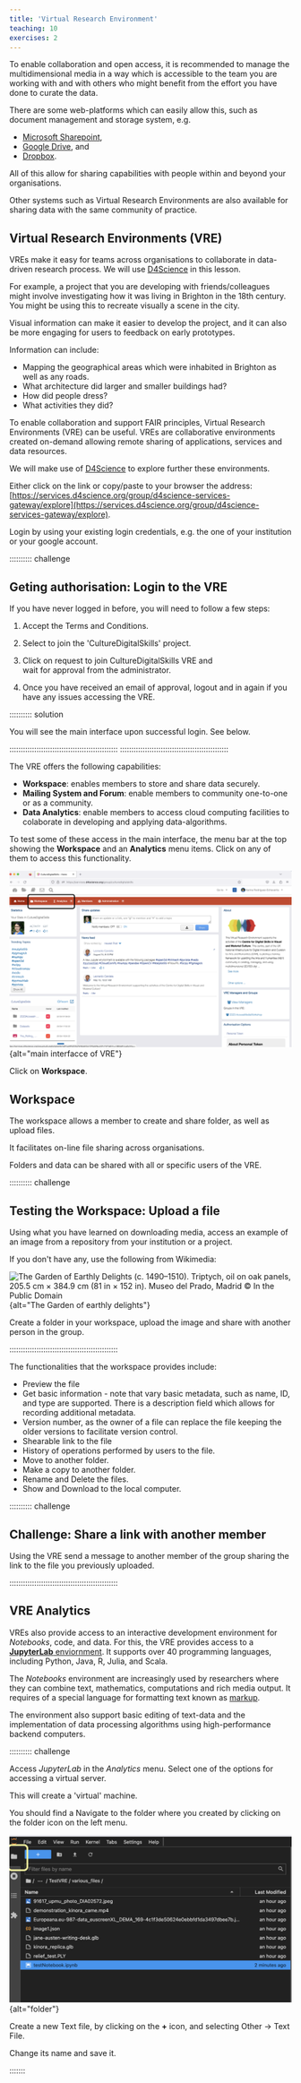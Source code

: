 ```yaml
---
title: 'Virtual Research Environment'
teaching: 10
exercises: 2
---
```


To enable collaboration and open access, 
it is recommended to manage the multidimensional media in a way
which is accessible to the team you are working with and with 
others who might benefit from the 
effort you have done to curate the data. 

There are some web-platforms which can easily allow this, such as
document management and storage system, e.g. 

- [Microsoft Sharepoint](https://microsoft.sharepoint.com), 
- [Google Drive](https://www.google.com), and 
- [Dropbox](https://www.dropbox.com/). 

All of this allow
for sharing capabilities with people within and beyond your organisations.

Other systems such as Virtual Research Environments are also available for
sharing data with the same community of practice. 


## Virtual Research Environments (VRE)

VREs make it easy for teams across
organisations to collaborate in data-driven research process.
We will use [D4Science](https://services.d4science.org/) in this lesson.

For example, a project that you are developing with friends/colleagues
might involve investigating how it was living in Brighton 
in the 18th century. You might be using this to recreate
visually a scene in the city.

Visual information can make it easier to develop
the project, and it can also be more engaging
for users to feedback on
early prototypes. 

Information can include:

- Mapping the geographical areas which were inhabited in Brighton
as well as any roads.
- What architecture did larger and smaller buildings had?
- How did people dress?
- What activities they did?

To enable collaboration and support FAIR principles,
Virtual Research Environments (VRE) can be useful.
VREs are collaborative environments created 
on-demand allowing remote sharing of applications, 
services and data resources.

We will make use of [D4Science](https://services.d4science.org/group/culturedigitalskills)
to explore further these environments.

Either click on the link or copy/paste to your browser the address: [https://services.d4science.org/group/d4science-services-gateway/explore](https://services.d4science.org/group/d4science-services-gateway/explore). 

Login by 
using your existing login credentials, e.g. 
the one of your institution or your google account.

:::::::::: challenge

## Geting authorisation: Login to the VRE


If you have never logged in before, you will need to follow a few steps:

1. Accept the Terms and Conditions.

2. Select to join the 'CultureDigitalSkills' project. 

3. Click on request to join CultureDigitalSkills VRE and  
 wait for approval from the administrator.
 
4. Once you have received an email of approval, logout and in again 
if you have any issues accessing the VRE.

:::::::::: solution

You will see the main interface upon successful login.
See below.


::::::::::::::::::::::::::::::::::::::::::::::::
::::::::::::::::::::::::::::::::::::::::::::::::

The VRE offers the following capabilities:

- **Workspace**: enables members to store and share data securely.
- **Mailing System and Forum**: enable members to community
one-to-one or as a community.
- **Data Analytics**: enable members to access
cloud computing facilities to colaborate
in developing and applying data-algorithms.

To test some of these access in the main interface, the
menu bar at the top showing the **Workspace** and an **Analytics**
menu items. Click on any of them to access this
functionality.

![](fig/D4Science_maininterface.png){alt="main interfacce of VRE"}

Click on **Workspace**.

## Workspace 
The workspace allows a member to create and share folder, 
as well as upload files.

It facilitates on-line file sharing across organisations.

Folders and data can be shared with all or specific users of the VRE.

:::::::::: challenge

## Testing the Workspace: Upload a file

Using what you have learned on downloading media,
access an example of an image from a repository from 
your institution or a project.

If you don't have any, use the following from Wikimedia:

![[The Garden of Earthly Delights (c. 1490–1510). Triptych, oil on oak panels, 205.5 cm × 384.9 cm (81 in × 152 in). Museo del Prado, Madrid &copy; In the Public Domain](https://commons.m.wikimedia.org/wiki/File:The_Garden_of_earthly_delights.jpg)](https://upload.wikimedia.org/wikipedia/commons/thumb/9/96/The_Garden_of_earthly_delights.jpg/1024px-The_Garden_of_earthly_delights.jpg){alt="The Garden of earthly delights"}


Create a folder in your workspace, upload the image and share with another
person in the group.

::::::::::::::::::::::::::::::::::::::::::::::::


The functionalities that the workspace provides include:

- Preview the file
- Get basic information - note that vary basic metadata, such as name,
ID, and type are supported. There is a description field which allows
for recording additional metadata.
- Version number, as the owner of a file can replace the file keeping
the older versions to facilitate version control.
- Shearable link to the file
- History of operations performed by users to the file.
- Move to another folder.
- Make a copy to another folder.
- Rename and Delete the files.
- Show and Download to the local computer.

:::::::::: challenge

## Challenge: Share a link with another member

Using the VRE send a message to another member
of the group sharing the link to the file you previously uploaded.


::::::::::::::::::::::::::::::::::::::::::::::::


## VRE Analytics
VREs also provide access to 
an interactive development environment for *Notebooks*, code, and data.
For this, the VRE provides access to a [**JupyterLab** enviornment](https://jupyter.org/). It supports over 40 programming languages, 
including Python, Java, R, Julia, and Scala.

The *Notebooks* environment are increasingly used
by researchers where they can combine text, 
mathematics, computations and rich media output. It requires
of a special language for formatting text known as [markup](https://jupyter-notebook.readthedocs.io/en/stable/examples/Notebook/Working%20With%20Markdown%20Cells.html).

The environment also support basic editing of text-data 
and the implementation of 
data processing algorithms using high-performance backend computers.

:::::::::: challenge

Access *JupyterLab* in the *Analytics* menu. Select one of the options for
accessing a virtual server.

This will create a 'virtual' machine.

You should find a Navigate to the folder where you created by clicking
on the folder icon on the left menu.

![Workspace folders menu](fig/D4Science_notebook.png){alt="folder"}

Create a new Text file, by clicking on the **+** icon, and selecting
Other -> Text File.

Change its name and save it.

:::::::


